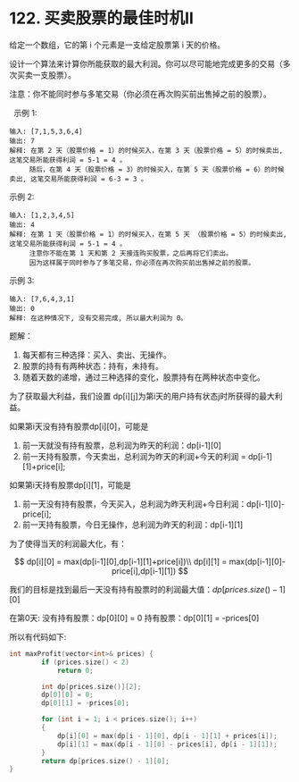 # 122. 买卖股票的最佳时机II

给定一个数组，它的第 i 个元素是一支给定股票第 i 天的价格。

设计一个算法来计算你所能获取的最大利润。你可以尽可能地完成更多的交易（多次买卖一支股票）。

注意：你不能同时参与多笔交易（你必须在再次购买前出售掉之前的股票）。

 
示例 1:

    输入: [7,1,5,3,6,4]
    输出: 7
    解释: 在第 2 天（股票价格 = 1）的时候买入，在第 3 天（股票价格 = 5）的时候卖出, 这笔交易所能获得利润 = 5-1 = 4 。
         随后，在第 4 天（股票价格 = 3）的时候买入，在第 5 天（股票价格 = 6）的时候卖出, 这笔交易所能获得利润 = 6-3 = 3 。
示例 2:

    输入: [1,2,3,4,5]
    输出: 4
    解释: 在第 1 天（股票价格 = 1）的时候买入，在第 5 天 （股票价格 = 5）的时候卖出, 这笔交易所能获得利润 = 5-1 = 4 。
         注意你不能在第 1 天和第 2 天接连购买股票，之后再将它们卖出。
         因为这样属于同时参与了多笔交易，你必须在再次购买前出售掉之前的股票。
示例 3:

    输入: [7,6,4,3,1]
    输出: 0
    解释: 在这种情况下, 没有交易完成, 所以最大利润为 0。

题解：

1. 每天都有三种选择：买入、卖出、无操作。
2. 股票的持有有两种状态：持有，未持有。
3. 随着天数的递增，通过三种选择的变化，股票持有在两种状态中变化。

为了获取最大利益，我们设置
dp[i][j]为第i天的用户持有状态j时所获得的最大利益。

如果第i天没有持有股票dp[i][0]，可能是
  1. 前一天就没有持有股票，总利润为昨天的利润：dp[i-1][0]
  2. 前一天持有股票，今天卖出，总利润为昨天的利润+今天的利润 = dp[i-1][1]+price[i];

如果第i天持有股票dp[i][1]，可能是
  1. 前一天没有持有股票，今天买入，总利润为昨天利润+今日利润：dp[i-1][0]-price[i];
  2. 前一天持有股票，今日无操作，总利润为昨天的利润：dp[i-1][1]

为了使得当天的利润最大化，有：

$$
dp[i][0] = max(dp[i-1][0],dp[i-1][1]+price[i])\\
dp[i][1] = max(dp[i-1][0]-price[i],dp[i-1][1])
$$

我们的目标是找到最后一天没有持有股票时的利润最大值：$dp[prices.size()-1][0]$

在第0天:
没有持有股票：dp[0][0] = 0
持有股票：dp[0][1] = -prices[0]

所以有代码如下:
```C++
int maxProfit(vector<int>& prices) {
        if (prices.size() < 2)
            return 0;

        int dp[prices.size()][2];
        dp[0][0] = 0;
        dp[0][1] = -prices[0];

        for (int i = 1; i < prices.size(); i++)
        {
            dp[i][0] = max(dp[i - 1][0], dp[i - 1][1] + prices[i]);
            dp[i][1] = max(dp[i - 1][0] - prices[i], dp[i - 1][1]);
        }
        return dp[prices.size() - 1][0];
}
```

